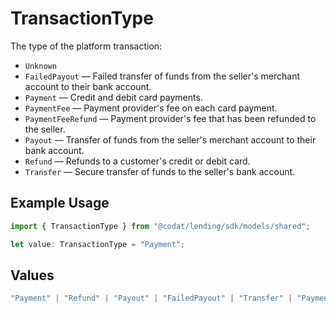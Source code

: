 # TransactionType

The type of the platform transaction:  
- `Unknown`  
- `FailedPayout` — Failed transfer of funds from the seller's merchant account to their bank account.  
- `Payment` — Credit and debit card payments.  
- `PaymentFee` — Payment provider's fee on each card payment.  
- `PaymentFeeRefund` — Payment provider's fee that has been refunded to the seller.  
- `Payout` — Transfer of funds from the seller's merchant account to their bank account.  
- `Refund` — Refunds to a customer's credit or debit card.  
- `Transfer` — Secure transfer of funds to the seller's bank account.  

## Example Usage

```typescript
import { TransactionType } from "@codat/lending/sdk/models/shared";

let value: TransactionType = "Payment";
```

## Values

```typescript
"Payment" | "Refund" | "Payout" | "FailedPayout" | "Transfer" | "PaymentFee" | "PaymentFeeRefund" | "Unknown"
```